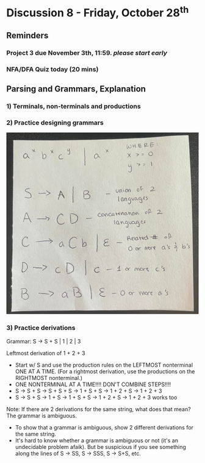 # Discussion 8 - Friday, October 28<sup>th</sup>
## Reminders
### Project 3 due November 3th, 11:59. ***please start early***
### NFA/DFA Quiz today (20 mins)

## Parsing and Grammars, Explanation
### 1) Terminals, non-terminals and productions
### 2) Practice designing grammars
![cfg](cfg.jpeg)
### 3) Practice derivations
Grammar: S -> S + S | 1 | 2 | 3

Leftmost derivation of 1 + 2 + 3
* Start w/ S and use the production rules on the LEFTMOST nonterminal ONE AT A TIME. (For a rightmost derivation, use the productions on the RIGHTMOST nonterminal.)
* ONE NONTERMINAL AT A TIME!!!! DON'T COMBINE STEPS!!!!
* S -> S + S -> S + S + S -> 1 + S + S -> 1 + 2 + S -> 1 + 2 + 3
* S -> S + S -> 1 + S -> 1 + S + S -> 1 + 2 + S -> 1 + 2 + 3 works too

Note: If there are 2 derivations for the same string, what does that mean? The grammar is ambiguous.
  * To show that a grammar is ambiguous, show 2 different derivations for the same string.
  * It's hard to know whether a grammar is ambiguous or not (it's an undecidable problem afaik). But be suspicious if you see something along the lines of S -> SS, S -> SSS, S -> S+S, etc.